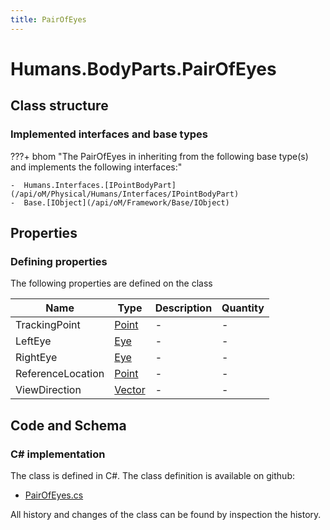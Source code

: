 ```yaml
---
title: PairOfEyes
---
```


# Humans.BodyParts.PairOfEyes



## Class structure

### Implemented interfaces and base types

???+ bhom "The PairOfEyes in inheriting from the following base type(s) and implements the following interfaces:"

    -  Humans.Interfaces.[IPointBodyPart](/api/oM/Physical/Humans/Interfaces/IPointBodyPart)
    -  Base.[IObject](/api/oM/Framework/Base/IObject)


## Properties



### Defining properties

The following properties are defined on the class

| Name             | Type             | Description      | Quantity         |
|------------------|------------------|------------------|------------------|
| TrackingPoint | [Point](/api/oM/Dimensional/Geometry/Point) | - | - |
| LeftEye | [Eye](/api/oM/Physical/Humans/BodyParts/Eye) | - | - |
| RightEye | [Eye](/api/oM/Physical/Humans/BodyParts/Eye) | - | - |
| ReferenceLocation | [Point](/api/oM/Dimensional/Geometry/Point) | - | - |
| ViewDirection | [Vector](/api/oM/Dimensional/Geometry/Vector) | - | - |


## Code and Schema

### C# implementation

The class is defined in C#. The class definition is available on github:

- [PairOfEyes.cs](https://github.com/BHoM/BHoM/blob/develop/Humans_oM/BodyParts\PairOfEyes.cs)

All history and changes of the class can be found by inspection the history.
